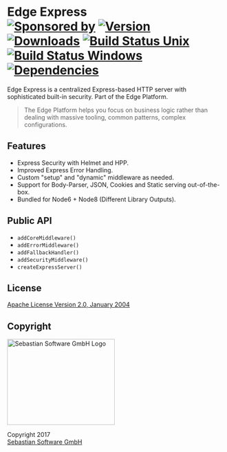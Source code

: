 # Edge Express<br/>[![Sponsored by][sponsor-img]][sponsor] [![Version][npm-version-img]][npm] [![Downloads][npm-downloads-img]][npm] [![Build Status Unix][travis-img]][travis] [![Build Status Windows][appveyor-img]][appveyor] [![Dependencies][deps-img]][deps]

[sponsor-img]: https://img.shields.io/badge/Sponsored%20by-Sebastian%20Software-692446.svg
[sponsor]: https://www.sebastian-software.de
[deps]: https://david-dm.org/sebastian-software/edge-express
[deps-img]: https://david-dm.org/sebastian-software/edge-express.svg
[npm]: https://www.npmjs.com/package/edge-express
[npm-downloads-img]: https://img.shields.io/npm/dm/edge-express.svg
[npm-version-img]: https://img.shields.io/npm/v/edge-express.svg
[travis-img]: https://img.shields.io/travis/sebastian-software/edge-express/master.svg?branch=master&label=unix%20build
[appveyor-img]: https://img.shields.io/appveyor/ci/swernerx/edge-express/master.svg?label=windows%20build
[travis]: https://travis-ci.org/sebastian-software/edge-express
[appveyor]: https://ci.appveyor.com/project/swernerx/edge-express/branch/master

Edge Express is a centralized Express-based HTTP server with sophisticated built-in security. Part of the Edge Platform.

> The Edge Platform helps you focus on business logic rather than dealing with massive tooling, common patterns, complex configurations.

## Features

- Express Security with Helmet and HPP.
- Improved Express Error Handling.
- Custom "setup" and "dynamic" middleware as needed.
- Support for Body-Parser, JSON, Cookies and Static serving out-of-the-box.
- Bundled for Node6 + Node8 (Different Library Outputs).


## Public API

- `addCoreMiddleware()`
- `addErrorMiddleware()`
- `addFallbackHandler()`
- `addSecurityMiddleware()`
- `createExpressServer()`



## License

[Apache License Version 2.0, January 2004](license)

## Copyright

<img src="https://raw.githubusercontent.com/sebastian-software/readable-code/master/assets/sebastiansoftware.png" alt="Sebastian Software GmbH Logo" width="250" height="200"/>

Copyright 2017<br/>[Sebastian Software GmbH](http://www.sebastian-software.de)
